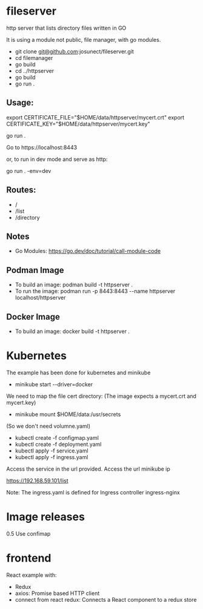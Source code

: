 # fileserver
http server that lists directory files
written in GO 

It is using a module not public, file manager, with go modules. 
- git clone git@github.com:josunect/fileserver.git
- cd filemanager
- go build
- cd ../httpserver
- go build 
- go run .


## Usage: 
export CERTIFICATE_FILE="$HOME/data/httpserver/mycert.crt"
export CERTIFICATE_KEY="$HOME/data/httpserver/mycert.key"

go run .

Go to https://localhost:8443

or, to run in dev mode and serve as http:

go run . -env=dev 

## Routes:

- / 
- /list
- /directory

## Notes 
- Go Modules: https://go.dev/doc/tutorial/call-module-code

## Podman Image
- To build an image:
podman build -t httpserver .
- To run the image: 
podman run -p 8443:8443 --name httpserver localhost/httpserver

## Docker Image
- To build an image:
  docker build -t httpserver .

# Kubernetes
The example has been done for kubernetes and minikube
- minikube start --driver=docker

We need to map the file cert directory: (The image expects a mycert.crt and mycert.key)

- minikube mount $HOME/data:/usr/secrets

(So we don't need volumne.yaml)

- kubectl create -f configmap.yaml
- kubectl create -f deployment.yaml
- kubectl apply -f service.yaml
- kubectl apply -f ingress.yaml 

Access the service in the url provided. Access the url minikube ip

https://192.168.59.101/list

Note: The ingress.yaml is defined for Ingress controller ingress-nginx

# Image releases
0.5 Use confimap

# frontend
React example with:
- Redux 
- axios: Promise based HTTP client
- connect from react redux: Connects a React component to a redux store